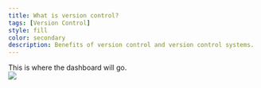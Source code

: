 ```yaml
---
title: What is version control?
tags: [Version Control]
style: fill
color: secondary
description: Benefits of version control and version control systems.
---
```

<!doctype html>

<html lang="en">
<head>
  <meta charset="utf-8">
  <title>Embedded Analytics with Tableau</title>
</head>
<body>
   This is where the dashboard will go.

<div class='tableauPlaceholder' id='viz1612578346250' style='position: relative'><noscript><a href='#'><img alt=' ' src='https:&#47;&#47;public.tableau.com&#47;static&#47;images&#47;Fe&#47;FemaleDoctorateRecipients&#47;FemaleDoctorateReceipients&#47;1_rss.png' style='border: none' /></a></noscript><object class='tableauViz'  style='display:none;'><param name='host_url' value='https%3A%2F%2Fpublic.tableau.com%2F' /> <param name='embed_code_version' value='3' /> <param name='site_root' value='' /><param name='name' value='FemaleDoctorateRecipients&#47;FemaleDoctorateReceipients' /><param name='tabs' value='no' /><param name='toolbar' value='yes' /><param name='static_image' value='https:&#47;&#47;public.tableau.com&#47;static&#47;images&#47;Fe&#47;FemaleDoctorateRecipients&#47;FemaleDoctorateReceipients&#47;1.png' /> <param name='animate_transition' value='yes' /><param name='display_static_image' value='yes' /><param name='display_spinner' value='yes' /><param name='display_overlay' value='yes' /><param name='display_count' value='yes' /><param name='language' value='en' /><param name='filter' value='publish=yes' /></object></div>                <script type='text/javascript'>                    var divElement = document.getElementById('viz1612578346250');                    var vizElement = divElement.getElementsByTagName('object')[0];                    vizElement.style.width='100%';vizElement.style.height=(divElement.offsetWidth*0.75)+'px';                    var scriptElement = document.createElement('script');                    scriptElement.src = 'https://public.tableau.com/javascripts/api/viz_v1.js';                    vizElement.parentNode.insertBefore(scriptElement, vizElement);                </script>

</body>
</html>